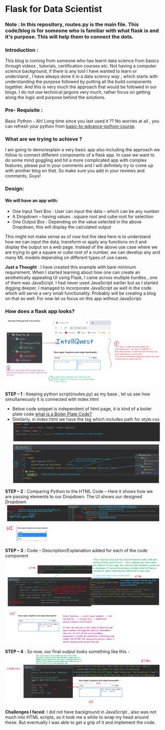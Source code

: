 # Flask for Data Scientist
### Note : In this repository, routes.py is the main file. This code/blog is for someone who is familiar with what flask is and it's purpose. This will help them to connect the dots.
### Introduction :  
This blog is coming from someone who has learnt data science from basics through videos , tutorials, certification courses etc. Not having a computer science background, if there is any tool I have wanted to learn or understand , I have always done it in a data sciency way ; which starts with understanding the purpose followed by putting all the build components together. And this is very much the approach that would be followed in our blogs.
I do not use technical jargons very much, rather focus on getting along the logic and purpose behind the solutions.

### Pre- Requisite :  
Basic Python  - Ah! Long time since you last used it ?? No worries at all , you can refresh your python from [basic-to-advance-python-course](https://github.com/spdubey/basic-to-advance-python-course).
### What are we trying to achieve ?  
I am going to demo/explain a very basic app also including the approach we follow to connect different components of a flask app. In case we want to do some mind goggling and hit a more complicated app with complex features, please put in your comments and I will definitely try to come up with another blog on that. So make sure you add in your reviews and comments, Guys!


### Design:
#### We will have an app with:
  - One Input Text Box : User can input the data – which can be any number  
  - A Dropdown – having values : square root and cube root for selection  
  - One Output Box : Depending on the value selected in the above Dropdown, this will display the calculated output  

This might not make sense  as of now but the idea here is to understand how we can input the data, transform or apply any functions on it and display the output on a web page. Instead of the above use case where we are trying to get a square or cube root of a number, we can develop any and many ML models depending on different types of use cases.



**Just a Thought** : I have created this example with bare minimum requirement. When I started learning about how one  can create an aesthetically appealing UI using Flask, I came across multiple hurdles , one of them was  JavaScript. I had never used JavaScript earlier but as I started digging deeper, I managed to  incorporate JavaScript as well in the code  which will serve a very small functionality. Probably will  be creating a blog on that as well. For now let us focus on this app without JavaScript.

### How does a flask app looks?
![Test Image 1](intro.PNG)

**STEP – 1** :  Keeping python script(routes.py) as my base , let us see how simultaneously it is connected with index.html  
  - Below code snippet is independent of html page, it is kind of a boiler plate code [what is a Boiler Plate Code?](https://en.wikipedia.org/wiki/Boilerplate_code)  
  - Similarly, in index.html we have the <head> tag which includes path for style.css    
![Test Image 1](exp_1.PNG)  
  
**STEP – 2** :  Comparing Python to the HTML Code – Here it shows how we are passing elements to our Dropdown. The UI shows our designed Dropdown
![Test Image 1](exp_2.PNG)
  
  
**STEP – 3** :  Code – Description/Explanation added for each of the code component  
![Test Image 1](exp_3.PNG)
  

**STEP – 4** :  So now, our final output looks something like this -
![Test Image 1](exp_4.PNG)  
  
**Challenges I faced**: I did not have background in JavaScript , also was not much into HTML scripts, so  it took me a while to wrap my head around these. But eventually I was able to get a grip of it and implement the code. 











